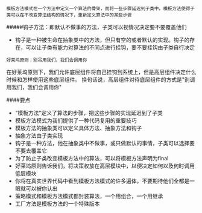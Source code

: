 ```
模板方法模式在一个方法中定义一个算法的骨架，而将一些步骤延迟到子类中。模板方法使得子类可以在不改变算法结构的情况下，重新定义算法中的某些步骤
```


#####钩子方法：即默认不做事的方法，子类可以视情况决定要不要覆盖他们
- 钩子是一种被生命在抽象类中的方法，但只有空的或者默认的实现。钩子的存在，可以让子类有能力对算法的不同点进行挂钩，要不要挂钩由子类自行决定

```
好莱坞原则：别吊用我们，我们会调用你
```
在好莱坞原则下，我们允许底层组件将自己挂钩到系统上，但是高层组件决定什么时候和怎样使用这些底层组件。
换句话说，高层组件对待底层组件的方式是"别调用我们，我们会调用你"


####要点
- "模板方法"定义了算法的步骤，把这些步骤的实现延迟到了子类
- 模板方法模式为我们提供了一种代码复用的重要技巧
- 模板方法的抽象类可以定义具体方法、抽象方法和钩子
- 抽象方法由子类实现
- 钩子是一种方法，他在抽象类中不做事，或只做默认的事情，子类可以选择要不要去覆盖它
- 为了防止子类改变模板方法中的算法，可以将模板方法声明为final
- 好莱坞原则告诉我们，将决策权放在高层模块中，以便决定如何以及何时调用低层模块
- 你将在真实世界代码中看到模板方法模式的许多遍体，不要期待他们全都是一眼就可以被你认出
- 策略模式和模板方法模式都封装算法，一个用组合，一个用继承
- 工厂方法是模板方法的一个特殊版本